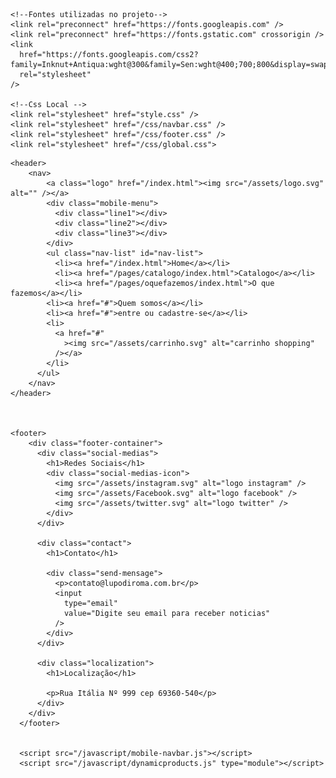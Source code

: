<!DOCTYPE html>
<html lang="pt-br">
  <head>
    <meta charset="UTF-8" />
    <meta http-equiv="X-UA-Compatible" content="IE=edge" />
    <meta name="viewport" content="width=device-width, initial-scale=1.0" />
    <title>Lupo di Roma | catalogo</title>

    <!--Fontes utilizadas no projeto-->
    <link rel="preconnect" href="https://fonts.googleapis.com" />
    <link rel="preconnect" href="https://fonts.gstatic.com" crossorigin />
    <link
      href="https://fonts.googleapis.com/css2?family=Inknut+Antiqua:wght@300&family=Sen:wght@400;700;800&display=swap"
      rel="stylesheet"
    />

    <!--Css Local -->
    <link rel="stylesheet" href="style.css" />
    <link rel="stylesheet" href="/css/navbar.css" />
    <link rel="stylesheet" href="/css/footer.css" />
    <link rel="stylesheet" href="/css/global.css">
  </head>
<body>  

    <header>
        <nav>
            <a class="logo" href="/index.html"><img src="/assets/logo.svg" alt="" /></a>
            <div class="mobile-menu">
              <div class="line1"></div>
              <div class="line2"></div>
              <div class="line3"></div>
            </div>
            <ul class="nav-list" id="nav-list">
              <li><a href="/index.html">Home</a></li>
              <li><a href="/pages/catalogo/index.html">Catalogo</a></li>
              <li><a href="/pages/oquefazemos/index.html">O que fazemos</a></li>
            <li><a href="#">Quem somos</a></li>
            <li><a href="#">entre ou cadastre-se</a></li>
            <li>
              <a href="#"
                ><img src="/assets/carrinho.svg" alt="carrinho shopping"
              /></a>
            </li>
          </ul>
        </nav>
    </header>



    <footer>
        <div class="footer-container">
          <div class="social-medias">
            <h1>Redes Sociais</h1>
            <div class="social-medias-icon">
              <img src="/assets/instagram.svg" alt="logo instagram" />
              <img src="/assets/Facebook.svg" alt="logo facebook" />
              <img src="/assets/twitter.svg" alt="logo twitter" />
            </div>
          </div>
  
          <div class="contact">
            <h1>Contato</h1>
  
            <div class="send-mensage">
              <p>contato@lupodiroma.com.br</p>
              <input
                type="email"
                value="Digite seu email para receber noticias"
              />
            </div>
          </div>
  
          <div class="localization">
            <h1>Localização</h1>
  
            <p>Rua Itália Nº 999 cep 69360-540</p>
          </div>
        </div>
      </footer>


      <script src="/javascript/mobile-navbar.js"></script>
      <script src="/javascript/dynamicproducts.js" type="module"></script>

</body>
</html>